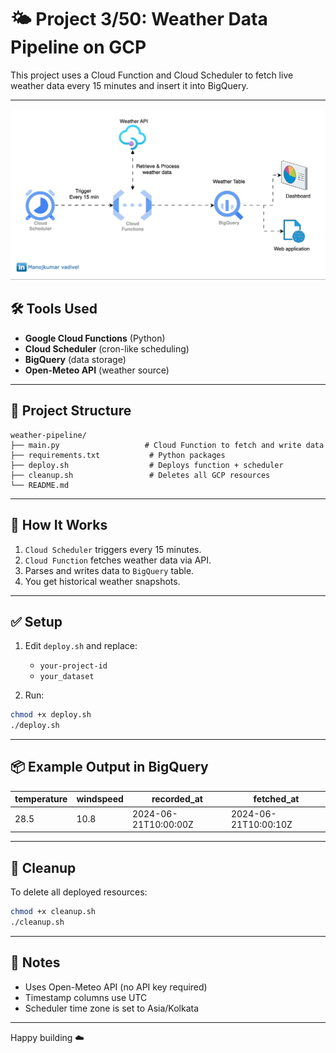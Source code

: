 # 🌤️ Project 3/50: Weather Data Pipeline on GCP

This project uses a Cloud Function and Cloud Scheduler to fetch live weather data every 15 minutes and insert it into BigQuery.

---

![flow-diagram](gcp-project.gif)

## 🛠️ Tools Used
- **Google Cloud Functions** (Python)
- **Cloud Scheduler** (cron-like scheduling)
- **BigQuery** (data storage)
- **Open-Meteo API** (weather source)

---

## 📁 Project Structure

```
weather-pipeline/
├── main.py                   # Cloud Function to fetch and write data
├── requirements.txt           # Python packages
├── deploy.sh                  # Deploys function + scheduler
├── cleanup.sh                 # Deletes all GCP resources
└── README.md
```

---

## 🚀 How It Works

1. `Cloud Scheduler` triggers every 15 minutes.
2. `Cloud Function` fetches weather data via API.
3. Parses and writes data to `BigQuery` table.
4. You get historical weather snapshots.

---

## ✅ Setup

1. Edit `deploy.sh` and replace:
   - `your-project-id`
   - `your_dataset`

2. Run:
```bash
chmod +x deploy.sh
./deploy.sh
```

---

## 📦 Example Output in BigQuery

| temperature | windspeed | recorded_at         | fetched_at           |
|-------------|-----------|---------------------|----------------------|
| 28.5        | 10.8      | 2024-06-21T10:00:00Z | 2024-06-21T10:00:10Z |

---

## 🧹 Cleanup

To delete all deployed resources:

```bash
chmod +x cleanup.sh
./cleanup.sh
```

---

## 📌 Notes

- Uses Open-Meteo API (no API key required)
- Timestamp columns use UTC
- Scheduler time zone is set to Asia/Kolkata

---

Happy building ☁️